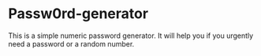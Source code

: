 # Passw0rd-generator
This is a simple numeric password generator. It will help you if you urgently need a password or a random number.
